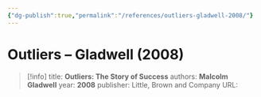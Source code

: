 ```yaml
---
{"dg-publish":true,"permalink":"/references/outliers-gladwell-2008/"}
---
```



# Outliers – Gladwell (2008)

> [!info]
> title: **Outliers: The Story of Success**
> authors: **Malcolm Gladwell**
> year: **2008**
> publisher: Little, Brown and Company
> URL: 

